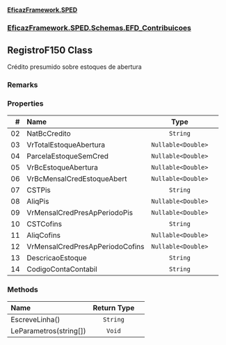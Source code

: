 #### [EficazFramework.SPED](EficazFrameworkSPED.md 'EficazFramework SPED')
### [EficazFramework.SPED.Schemas.EFD_Contribuicoes](EficazFramework.SPED.Schemas.EFD_Contribuicoes.md 'EficazFramework.SPED.Schemas.EFD_Contribuicoes')

## RegistroF150 Class

Crédito presumido sobre estoques de abertura

### Remarks
### Properties

| # | Name | Type | |
| ---: | :--- | :---: | :--- |
| 02 | NatBcCredito | `String` |  |
| 03 | VrTotalEstoqueAbertura | `Nullable<Double>` |  |
| 04 | ParcelaEstoqueSemCred | `Nullable<Double>` |  |
| 05 | VrBcEstoqueAbertura | `Nullable<Double>` |  |
| 06 | VrBcMensalCredEstoqueAbert | `Nullable<Double>` |  |
| 07 | CSTPis | `String` |  |
| 08 | AliqPis | `Nullable<Double>` |  |
| 09 | VrMensalCredPresApPeriodoPis | `Nullable<Double>` |  |
| 10 | CSTCofins | `String` |  |
| 11 | AliqCofins | `Nullable<Double>` |  |
| 12 | VrMensalCredPresApPeriodoCofins | `Nullable<Double>` |  |
| 13 | DescricaoEstoque | `String` |  |
| 14 | CodigoContaContabil | `String` |  |
### Methods

| Name | Return Type | |
| :--- | :---: | :--- |
| EscreveLinha() | `String` |  |
| LeParametros(string[]) | `Void` |  |
